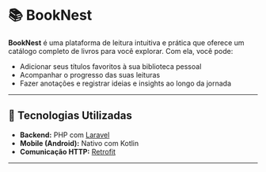 # 📚 BookNest

**BookNest** é uma plataforma de leitura intuitiva e prática que oferece um catálogo completo de livros para você explorar. Com ela, você pode:

- Adicionar seus títulos favoritos à sua biblioteca pessoal  
- Acompanhar o progresso das suas leituras  
- Fazer anotações e registrar ideias e insights ao longo da jornada  

---

## 🚀 Tecnologias Utilizadas

- **Backend:** PHP com [Laravel](https://laravel.com/)  
- **Mobile (Android):** Nativo com Kotlin  
- **Comunicação HTTP:** [Retrofit](https://square.github.io/retrofit/)  

---

